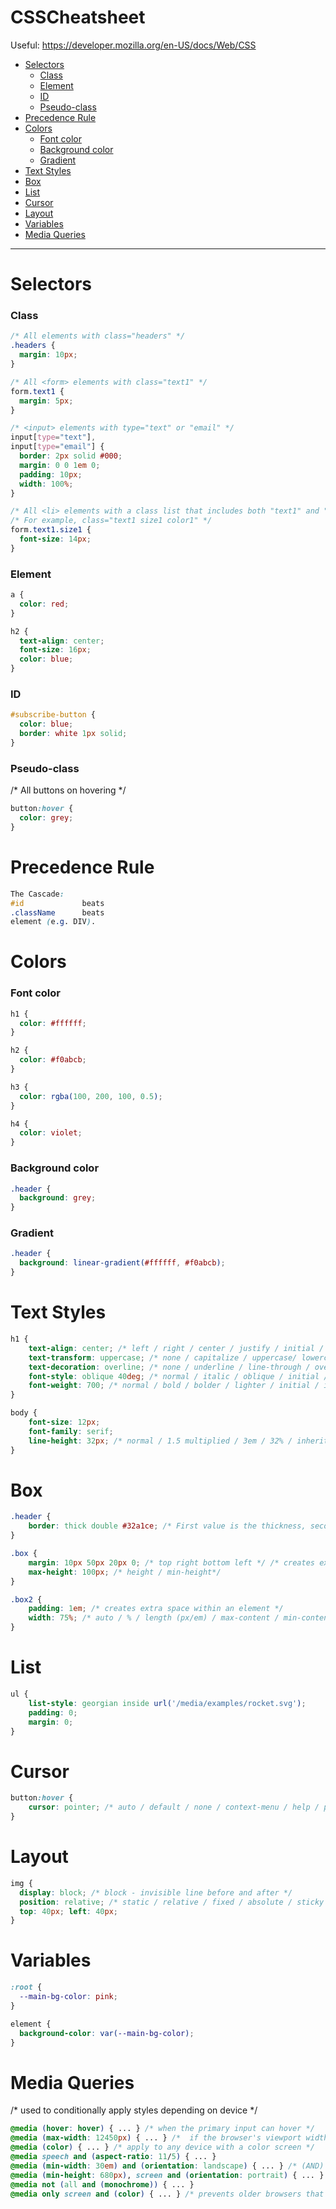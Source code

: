 # CSSCheatsheet

Useful: https://developer.mozilla.org/en-US/docs/Web/CSS

- [Selectors](#selectors)
    + [Class](#class)
    + [Element](#element)
    + [ID](#id)
    + [Pseudo-class](#pseudo-class)
- [Precedence Rule](#precedence-rule)
- [Colors](#colors)
    + [Font color](#font-color)
    + [Background color](#background-color)
    + [Gradient](#gradient)
- [Text Styles](#text-styles)
- [Box](#box)
- [List](#list)
- [Cursor](#cursor)
- [Layout](#layout)
- [Variables](#variables)
- [Media Queries](#media-queries)


--------------------------------


# Selectors

### Class
```css
/* All elements with class="headers" */
.headers {
  margin: 10px;
}

/* All <form> elements with class="text1" */
form.text1 {
  margin: 5px;
}

/* <input> elements with type="text" or "email" */
input[type="text"],
input[type="email"] {
  border: 2px solid #000;
  margin: 0 0 1em 0;
  padding: 10px;
  width: 100%;
}

/* All <li> elements with a class list that includes both "text1" and "size1" */
/* For example, class="text1 size1 color1" */
form.text1.size1 {
  font-size: 14px;
}

```

### Element
```css
a {
  color: red;
}

h2 {
  text-align: center;
  font-size: 16px;
  color: blue;
}

```

### ID
```css
#subscribe-button {
  color: blue;
  border: white 1px solid;
}
```

### Pseudo-class
/* All buttons on hovering */
```css
button:hover {
  color: grey;
}
```

# Precedence Rule
```css
The Cascade: 
#id				beats 
.className		beats 
element (e.g. DIV).
```

# Colors

### Font color
```css
h1 {
  color: #ffffff;
}

h2 {
  color: #f0abcb;
}

h3 {
  color: rgba(100, 200, 100, 0.5);
}

h4 {
  color: violet;
}
```

### Background color
```css
.header {
  background: grey;
}
```

### Gradient
```css
.header {
  background: linear-gradient(#ffffff, #f0abcb);
}
```

# Text Styles

```css
h1 {
	text-align: center; /* left / right / center / justify / initial / inherit */
	text-transform: uppercase; /* none / capitalize / uppercase/ lowercase / initial / inherit */
	text-decoration: overline; /* none / underline / line-through / overline / inherit */
	font-style: oblique 40deg; /* normal / italic / oblique / initial / inherit */
	font-weight: 700; /* normal / bold / bolder / lighter / initial / inherit / 100 / 200 / 300 / 400 / 500 / 600 / 700 / 800 / 900 */
}

body {
	font-size: 12px;
	font-family: serif;
	line-height: 32px; /* normal / 1.5 multiplied / 3em / 32% / inherit / initial / revert / unset */
}
```

# Box
```css
.header {
	border: thick double #32a1ce; /* First value is the thickness, second - style (none / hidden / dotted / dashed / solid / double / groove / ridge / inset / outset), and third - color */
}

.box {
	margin: 10px 50px 20px 0; /* top right bottom left */ /* creates extra space around an element */
	max-height: 100px; /* height / min-height*/
}

.box2 {
	padding: 1em; /* creates extra space within an element */
	width: 75%; /* auto / % / length (px/em) / max-content / min-content / fit-content / inherit / initial / revert / unset */
}

```

# List
```css
ul {
	list-style: georgian inside url('/media/examples/rocket.svg');
	padding: 0;
	margin: 0;
}
```

# Cursor
```css
button:hover {
	cursor: pointer; /* auto / default / none / context-menu / help / pointer / progress / wait / cell / crosshair / text / vertical-text / alias / copy / move / no-drop / not-allowed / e-resize / n-resize / ne-resize / nw-resize / s-resize / se-resize / sw-resize / w-resize / ew-resize / ns-resize / nesw-resize / nwse-resize / col-resize / row-resize / all-scroll / zoom-in / zoom-out / grab / grabbing */
}
```

# Layout
```css
img {
  display: block; /* block - invisible line before and after */
  position: relative; /* static / relative / fixed / absolute / sticky */
  top: 40px; left: 40px;
}
```

# Variables
```css
:root {
  --main-bg-color: pink;
}

element {
  background-color: var(--main-bg-color);
}
```

# Media Queries
/* used to conditionally apply styles depending on device */
```css
@media (hover: hover) { ... } /* when the primary input can hover */
@media (max-width: 12450px) { ... } /*  if the browser's viewport width is equal to or narrower than 12450px */
@media (color) { ... } /* apply to any device with a color screen */
@media speech and (aspect-ratio: 11/5) { ... } 
@media (min-width: 30em) and (orientation: landscape) { ... } /* (AND) landscape-oriented devices with a width of at least 30 ems */
@media (min-height: 680px), screen and (orientation: portrait) { ... } /* (OR)  device has a minimum height of 680px or is a screen device in portrait mode */
@media not (all and (monochrome)) { ... }
@media only screen and (color) { ... } /* prevents older browsers that do not support media queries with media features from applying the given styles */
``` 